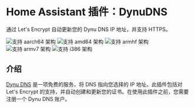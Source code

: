 # Home Assistant 插件：DynuDNS

通过 Let's Encrypt 自动更新您的 Dynu DNS IP 地址，并支持 HTTPS。

![支持 aarch64 架构][aarch64-shield] ![支持 amd64 架构][amd64-shield] ![支持 armhf 架构][armhf-shield] ![支持 armv7 架构][armv7-shield] ![支持 i386 架构][i386-shield]

## 介绍

[Dynu DNS][dynudns] 是一项免费的服务，将 DNS 指向您选择的 IP 地址。此插件包括对 Let's Encrypt 的支持，并自动创建和更新您的证书。在使用此插件之前，您需要注册一个 Dynu DNS 账户。

[aarch64-shield]: https://img.shields.io/badge/aarch64-yes-green.svg
[amd64-shield]: https://img.shields.io/badge/amd64-yes-green.svg
[armhf-shield]: https://img.shields.io/badge/armhf-yes-green.svg
[armv7-shield]: https://img.shields.io/badge/armv7-yes-green.svg
[i386-shield]: https://img.shields.io/badge/i386-yes-green.svg
[dynudns]: https://www.dynu.com